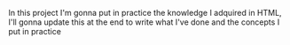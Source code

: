 In this project I'm gonna put in practice the knowledge I adquired in HTML, I'll gonna update this at the end to write what I've done and the concepts I put in practice